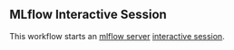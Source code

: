 ## MLflow Interactive Session
This workflow starts an [mlflow server](https://mlflow.org/docs/latest/cli.html#mlflow-server) [interactive session](https://github.com/parallelworks/interactive_session/blob/main/README-v3.md).

